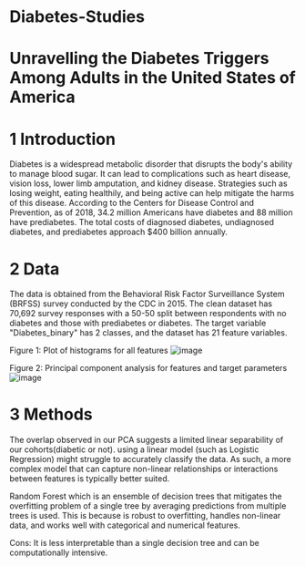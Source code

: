 # Diabetes-Studies
# Unravelling the Diabetes Triggers Among Adults in the United States of America
# 1 Introduction
Diabetes is a widespread metabolic disorder that disrupts the body's ability to manage blood sugar. It can lead to complications such as heart disease, vision loss, lower limb amputation, and kidney disease. Strategies such as losing weight, eating healthily, and being active can help mitigate the harms of this disease. According to the Centers for Disease Control and Prevention, as of 2018, 34.2 million Americans have diabetes and 88 million have prediabetes. The total costs of diagnosed diabetes, undiagnosed diabetes, and prediabetes approach $400 billion annually. 
# 2 Data 
The data is obtained from the Behavioral Risk Factor Surveillance System (BRFSS) survey conducted by the CDC in 2015. The clean dataset has 70,692 survey responses with a 50-50 split between respondents with no diabetes and those with prediabetes or diabetes. The target variable "Diabetes_binary" has 2 classes, and the dataset has 21 feature variables.

Figure 1: Plot of histograms for all features
![image](https://github.com/user-attachments/assets/b4fb6442-16ad-440a-a816-09de456606fc)

Figure 2: Principal component analysis for features and target parameters
![image](https://github.com/user-attachments/assets/dd356616-b4b2-4dd2-83ce-f66eed95cde5)

# 3 Methods 
The overlap observed in our PCA suggests a limited linear separability of our cohorts(diabetic or not). using a linear model (such as Logistic Regression) might struggle to accurately classify the data. As such, a more complex model that can capture non-linear relationships or interactions between features is typically better suited.

Random Forest which is an ensemble of decision trees that mitigates the overfitting problem of a single tree by averaging predictions from multiple trees is used. This is because is robust to overfitting, handles non-linear data, and works well with categorical and numerical features.

Cons: It is less interpretable than a single decision tree and can be computationally intensive.
